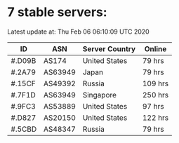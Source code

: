 # 7 stable servers:

Latest update at: Thu Feb 06 06:10:09 UTC 2020

| ID | ASN | Server Country | Online |
| -- | --- | -------------- | ------ |
| #.D09B | AS174 | United States | 79 hrs |
| #.2A79 | AS63949 | Japan | 79 hrs |
| #.15CF | AS49392 | Russia | 109 hrs |
| #.7F1D | AS63949 | Singapore | 250 hrs |
| #.9FC3 | AS53889 | United States | 97 hrs |
| #.D827 | AS20150 | United States | 122 hrs |
| #.5CBD | AS48347 | Russia | 79 hrs |

